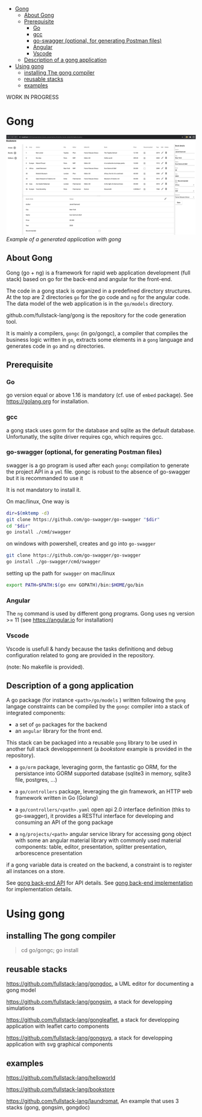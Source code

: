- [Gong](#gong)
  - [About Gong](#about-gong)
  - [Prerequisite](#prerequisite)
    - [Go](#go)
    - [gcc](#gcc)
    - [go-swagger (optional, for generating Postman files)](#go-swagger-optional-for-generating-postman-files)
    - [Angular](#angular)
    - [Vscode](#vscode)
  - [Description of a gong application](#description-of-a-gong-application)
- [Using gong](#using-gong)
  - [installing The gong compiler](#installing-the-gong-compiler)
  - [reusable stacks](#reusable-stacks)
  - [examples](#examples)

WORK IN PROGRESS

# Gong

![Example of a generated application with gong](docs/images/bookstore-client.png)
*Example of a generated application with gong*

## About Gong

Gong (go + ng) is a framework for rapid web application development (full stack) based on go for the back-end and angular for the front-end.

The code in a gong stack is organized in a predefined directory structures. At the top are 2 directories `go` for the go code and `ng` for the angular code. The data model of the web application is in the `go/models` directory. 

github.com/fullstack-lang/gong is the repository for the code generation tool.

It is mainly a compilers, `gongc` (in go/gongc), a compiler that compiles the business logic written in `go`, extracts some elements in a `gong` language and generates code in `go` and `ng` directories.

## Prerequisite

### Go

go version equal or above 1.16 is mandatory (cf. use of `embed` package). See https://golang.org for installation.

### gcc

a gong stack uses gorm for the database and sqlite as the default database. Unfortunatly, the sqlite driver requires cgo, which requires gcc.

### go-swagger (optional, for generating Postman files)

swagger is a go program is used after each `gongc` compilation to generate the project API in a `yml` file. gongc is robust to the absence of go-swagger but it is recommanded to use it

It is not mandatory to install it.

On mac/linux, One way is

```bash
dir=$(mktemp -d) 
git clone https://github.com/go-swagger/go-swagger "$dir" 
cd "$dir"
go install ./cmd/swagger
```

on windows with powershell, creates and go into `go-swagger`
```bash
git clone https://github.com/go-swagger/go-swagger
go install ./go-swagger/cmd/swagger
```

setting up the path for `swagger` on mac/linux
```sh
export PATH=$PATH:$(go env GOPATH)/bin:$HOME/go/bin
```

### Angular

The `ng` command is used by different gong programs. Gong uses ng version >= 11 (see https://angular.io for installation)

### Vscode

Vscode is usefull & handy because the tasks definitionq and debug configuration related to gong are provided in the repository.

(note: No makefile is provided).

## Description of a gong application

A go package (for instance `<path>/go/models` ) written following the `gong` langage constraints can be compiled by the `gongc` compiler into a stack of integrated components:
- a set of `go` packages for the backend
- an `angular` library for the front end. 

This stack can be packaged into a reusable `gong` library to be used in another full stack developpemnent (a *bookstore* example is provided in the repository).

- a `go/orm` package, leveraging gorm, the fantastic go ORM, for the persistance into GORM supported database (sqlite3 in memory, sqlite3 file, postgres, ...)
- a `go/controllers` package, leveraging the gin framework, an HTTP web framework written in Go (Golang)
- a `go/controllers/<path>.yaml` open api 2.0 interface definition (thks to go-swagger), it provides a RESTful interface for  developing and consuming an API of the gong package

- a `ng/projects/<path>` angular service library for accessing gong object with some an angular material library with commonly used material components: table, editor, presentation, splitter presentation, arborescence presentation

if a gong variable data is created on the backend, a constraint is to register all instances on a store.

See [gong back-end API](./gong-go-api.md.md) for API details.
See [gong back-end implementation](./gong-go-impl.md.md) for implementation details.

# Using gong

## installing The gong compiler

> cd go/gongc; go install

## reusable stacks 

https://github.com/fullstack-lang/gongdoc, a UML editor for documenting a gong model

https://github.com/fullstack-lang/gongsim, a stack for developping simulations

https://github.com/fullstack-lang/gongleaflet, a stack for developping application with leaflet carto components

https://github.com/fullstack-lang/gongsvg, a stack for developping application with svg graphical components

## examples

https://github.com/fullstack-lang/helloworld

https://github.com/fullstack-lang/bookstore

https://github.com/fullstack-lang/laundromat, An example that uses 3 stacks (gong, gongsim, gongdoc)
